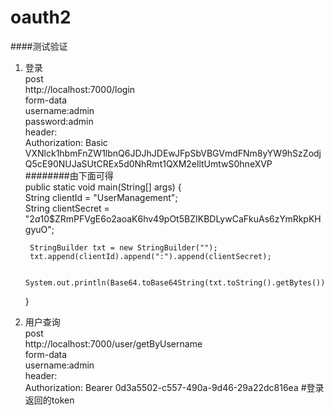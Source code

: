 # oauth2

####测试验证  
1. 登录  
post  
http://localhost:7000/login  
form-data  
username:admin  
password:admin  
header:  
Authorization: Basic VXNlck1hbmFnZW1lbnQ6JDJhJDEwJFpSbVBGVmdFNm8yYW9hSzZodjQ5cE90NUJaSUtCREx5d0NhRmt1QXM2elltUmtwS0hneXVP  
  ########由下面可得  
  public static void main(String[] args) {  
        String clientId = "UserManagement";  
        String clientSecret = "$2a$10$ZRmPFVgE6o2aoaK6hv49pOt5BZIKBDLywCaFkuAs6zYmRkpKHgyuO";  

        StringBuilder txt = new StringBuilder("");  
        txt.append(clientId).append(":").append(clientSecret);  

        System.out.println(Base64.toBase64String(txt.toString().getBytes()));  
    }  
2. 用户查询  
post  
http://localhost:7000/user/getByUsername  
form-data  
username:admin  
header:  
Authorization: Bearer 0d3a5502-c557-490a-9d46-29a22dc816ea #登录返回的token  